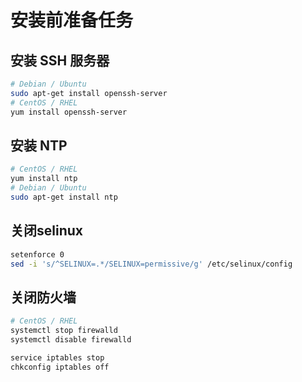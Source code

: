 # 安装前准备任务
## 安装 SSH 服务器

```bash
# Debian / Ubuntu
sudo apt-get install openssh-server
# CentOS / RHEL
yum install openssh-server
```

## 安装 NTP

```bash
# CentOS / RHEL
yum install ntp
# Debian / Ubuntu
sudo apt-get install ntp
```

## 关闭selinux

```bash
setenforce 0
sed -i 's/^SELINUX=.*/SELINUX=permissive/g' /etc/selinux/config
```

## 关闭防火墙

```bash
# CentOS / RHEL
systemctl stop firewalld
systemctl disable firewalld

service iptables stop
chkconfig iptables off
```

